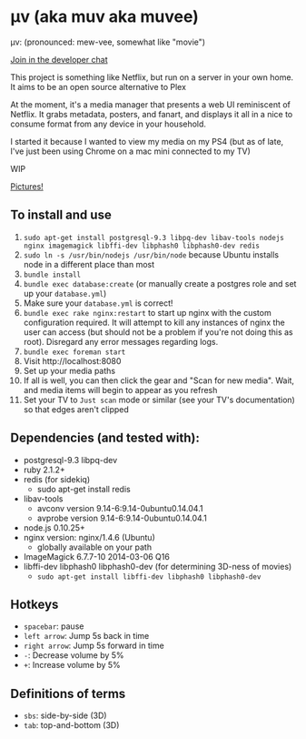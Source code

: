 μv (aka muv aka muvee)
===

μv: (pronounced: mew-vee, somewhat like "movie")

[Join in the developer chat](https://chat.echoplex.us/muv)

This project is something like Netflix, but run on a server in your own home.  It aims to be an open source alternative to Plex

At the moment, it's a media manager that presents a web UI reminiscent of Netflix.  It grabs metadata, posters, and fanart, and displays it all in a nice to consume format from any device in your household.

I started it because I wanted to view my media on my PS4 (but as of late, I've just been using Chrome on a mac mini connected to my TV)

WIP

[Pictures!](http://imgur.com/a/2wBvh)

To install and use
---
1. `sudo apt-get install postgresql-9.3 libpq-dev libav-tools nodejs nginx imagemagick libffi-dev libphash0 libphash0-dev redis`
2. `sudo ln -s /usr/bin/nodejs /usr/bin/node` because Ubuntu installs node in a different place than most
3. `bundle install`
4. `bundle exec database:create` (or manually create a postgres role and set up your `database.yml`)
5. Make sure your `database.yml` is correct!
8. `bundle exec rake nginx:restart` to start up nginx with the custom configuration required.  It will attempt to kill any instances of nginx the user can access (but should not be a problem if you're not doing this as root).  Disregard any error messages regarding logs.
9. `bundle exec foreman start`
10. Visit http://localhost:8080
11. Set up your media paths
12. If all is well, you can then click the gear and "Scan for new media".  Wait, and media items will begin to appear as you refresh
13. Set your TV to `Just scan` mode or similar (see your TV's documentation) so that edges aren't clipped

Dependencies (and tested with):
---

- postgresql-9.3 libpq-dev
- ruby 2.1.2+
- redis (for sidekiq)
  - sudo apt-get install redis
- libav-tools
  - avconv version 9.14-6:9.14-0ubuntu0.14.04.1
  - avprobe version 9.14-6:9.14-0ubuntu0.14.04.1
- node.js 0.10.25+
- nginx version: nginx/1.4.6 (Ubuntu)
  - globally available on your path
- ImageMagick 6.7.7-10 2014-03-06 Q16
- libffi-dev libphash0 libphash0-dev (for determining 3D-ness of movies)
  - `sudo apt-get install libffi-dev libphash0 libphash0-dev`

Hotkeys
---
- `spacebar`: pause
- `left arrow`: Jump 5s back in time
- `right arrow`: Jump 5s forward in time
- `-`: Decrease volume by 5%
- `+`: Increase volume by 5%

Definitions of terms
---
- `sbs`: side-by-side (3D)
- `tab`: top-and-bottom (3D)
